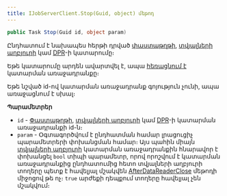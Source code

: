 ```yaml
---
title: IJobServerClient.Stop(Guid, object) մեթոդ
---
```


```c#
public Task Stop(Guid id, object param)
```

Ընդհատում է նախապես հերթի դրված [փաստաթղթի](../../definitions/document.md), [տվյալների աղբյուրի](../../definitions/ds.md) կամ [DPR](../../definitions/dpr.md)-ի կատարումը։

Եթե կատարումը արդեն ավարտվել է, ապա [հեռացնում է](#delete) կատարման առաջադրանքը։

Եթե նշված id-ով կատարման առաջադրանք գոյություն չունի, ապա առաջացնում է սխալ։

**Պարամետրեր**

* `id` - [Փաստաթղթի](../../definitions/document.md), [տվյալների աղբյուրի](../../definitions/ds.md) կամ [DPR](../../definitions/dpr.md)-ի կատարման առաջադրանքի id-ն։
* `param` - Օգտագործվում է ընդհատման համար լրացուցիչ պարամետրերի փոխանցման համար։ Այս պահին միայն [տվյալների աղբյուրի](../../definitions/ds.md) կատարման առաջադրանքին հնարավոր է փոխանցել `bool` տիպի պարամետր, որով որոշվում է կատարման առաջադրանքից ընդհատումից հետո տվյալների աղբյուրի տողերը պետք է հավելյալ մշակվեն [AfterDataReaderClose](../../definitions/ds.md#afterdatareaderclose-1) մեթոդի միջոցով թե ոչ։ `true` արժեքի դեպքում տողերը հավելյալ չեն մշակվում։
